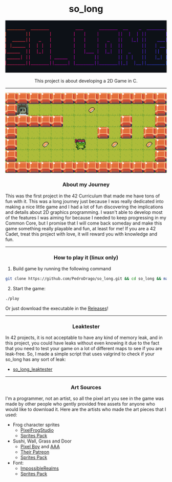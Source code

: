 <h1 align="center">so_long</h3>

<p align="center">
    <img src="./textures/ascii.png"/>
</p>
<p align="center">This project is about developing a 2D Game in C.</p>

---
<p align="center">
    <img src="./textures/printscreen.png"/>
</p>


<h3 align="center">About my Journey</h3>
This was the first project in the 42 Curriculum that made me have tons of fun with it. This was a long journey just because I was really dedicated into making a nice little game and I had a lot of fun discovering the implications and details about 2D graphics programming. I wasn't able to develop most of the features I was aiming for because I needed to keep progressing in my Common Core, but I promise that I will come back someday and make this game something really playable and fun, at least for me! If you are a 42 Cadet, treat this project with love, it will reward you with knowledge and fun.

---
<h3 align="center">How to play it (linux only)</h3>

1. Build game by running the following command
```bash
git clone https://github.com/PedroDrago/so_long.git && cd so_long && make
```

2. Start the game:
```bash
./play
```

Or just download the executable in the [Releases](https://github.com/PedroDrago/so_long/releases)!

---
<h3 align="center">Leaktester</h3>

In 42 projects, it is not acceptable to have any kind of memory leak, and in this project, you could have leaks without even knowing it due to the fact that you need to test your game on a lot of different maps to see if you are leak-free. So, I made a simple script that uses valgrind to check if your so_long has any sort of leak:
- [so_long_leaktester](https://github.com/PedroDrago/so_long_leaktester)

---
<h3 align="center">Art Sources</h3>

I'm a programmer, not an artist, so all the pixel art you see in the game was made by other people who gently provided free assets for anyone who would like to download it. Here are the artists who made the art pieces that I used:
- Frog character sprites
    - [PixelFrogStudio](https://twitter.com/PixelFrogStudio)
    - [Sprites Pack](https://pixelfrog-assets.itch.io/pixel-adventure-1)
- Sushi, Wall, Grass and Door
    - [Pixel Boy](https://twitter.com/2Pblog1) and [AAA](https://www.instagram.com/challenger.aaa/?hl=fr)
    - [Their Patreon](https://www.patreon.com/pixelarchipel)
    - [Sprites Pack](https://pixel-boy.itch.io/ninja-adventure-asset-pack)
- Font:
    - [ImpossibleRealms](https://opengameart.org/users/impossiblerealms)
    - [Sprites Pack](https://opengameart.org/content/8x8-font-chomps-wacky-worlds-beta)
